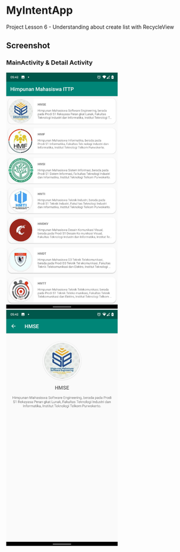 # MyIntentApp

Project Lesson 6 - Understanding about create list with RecycleView

## Screenshot

### MainActivity & Detail Activity

<img src="asset/sc1.png" width="300"> <img src="asset/sc2.png" width="300">

